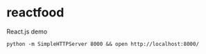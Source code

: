 reactfood
=========

React.js demo

```python -m SimpleHTTPServer 8000 && open http://localhost:8000/```

